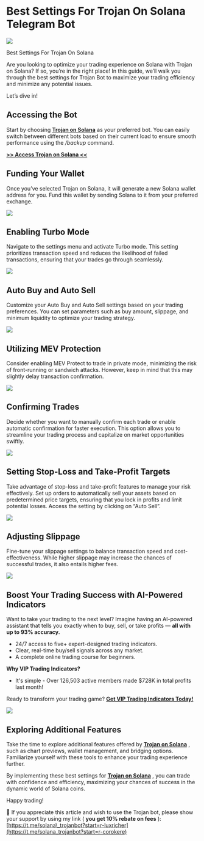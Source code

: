 # Best Settings For Trojan On Solana Telegram Bot

![](https://miro.medium.com/v2/1*b0V5Q_F_NZzP36kSd4OxTw.png)

Best Settings For Trojan On Solana

Are you looking to optimize your trading experience on Solana with Trojan on Solana? If so, you’re in the right place! In this guide, we’ll walk you through the best settings for Trojan Bot to maximize your trading efficiency and minimize any potential issues.

Let’s dive in!

## Accessing the Bot

Start by choosing
[**Trojan on Solana**](https://t.me/solana_trojanbot?start=r-corokere)
as your preferred bot. You can easily switch between different bots based on their current load to ensure smooth performance using the
*/backup*
command.

[**>> Access Trojan on Solana <<**](https://t.me/solana_trojanbot?start=r-corokere)

## Funding Your Wallet

Once you’ve selected Trojan on Solana, it will generate a new Solana wallet address for you. Fund this wallet by sending Solana to it from your preferred exchange.

![](https://miro.medium.com/v2/1*vXyMVcDXPPaj90dZUvXLwg.png)

## Enabling Turbo Mode

Navigate to the settings menu and activate Turbo mode. This setting prioritizes transaction speed and reduces the likelihood of failed transactions, ensuring that your trades go through seamlessly.

![](https://miro.medium.com/v2/1*oGg5ADax2QMw42GYjO0YIg.png)

## Auto Buy and Auto Sell

Customize your Auto Buy and Auto Sell settings based on your trading preferences. You can set parameters such as buy amount, slippage, and minimum liquidity to optimize your trading strategy.

![](https://miro.medium.com/v2/1*MGpcyPECWbkGbGKkXxhvsQ.png)

## Utilizing MEV Protection

Consider enabling MEV Protect to trade in private mode, minimizing the risk of front-running or sandwich attacks. However, keep in mind that this may slightly delay transaction confirmation.

![](https://miro.medium.com/v2/1*MAEn2IFezo5CPDP359tvKw.png)

## Confirming Trades

Decide whether you want to manually confirm each trade or enable automatic confirmation for faster execution. This option allows you to streamline your trading process and capitalize on market opportunities swiftly.

![](https://miro.medium.com/v2/1*I5CHOSbYeGIUltEOxc_-Hg.png)

## Setting Stop-Loss and Take-Profit Targets

Take advantage of stop-loss and take-profit features to manage your risk effectively. Set up orders to automatically sell your assets based on predetermined price targets, ensuring that you lock in profits and limit potential losses. Access the setting by clicking on “Auto Sell”.

![](https://miro.medium.com/v2/1*T8zsTSzvu3-1KbQyEWVpWQ.png)

## Adjusting Slippage

Fine-tune your slippage settings to balance transaction speed and cost-effectiveness. While higher slippage may increase the chances of successful trades, it also entails higher fees.

![](https://miro.medium.com/v2/1*jKxW67jNtd_Zpj8AXjQgAw.png)

## Boost Your Trading Success with AI-Powered Indicators

Want to take your trading to the next level? Imagine having an AI-powered assistant that tells you exactly when to buy, sell, or take profits —
**all with up to 93% accuracy.**

* 24/7 access to five+ expert-designed trading indicators.
* Clear, real-time buy/sell signals across any market.
* A complete online trading course for beginners.

**Why VIP Trading Indicators?**

* It's simple - Over 126,503 active members made $728K in total profits last month!

Ready to transform your trading game?
[**Get VIP Trading Indicators Today!**](https://vipindicators.xyz)

![](https://vipindicators.xyz/1.png)

## Exploring Additional Features

Take the time to explore additional features offered by
[**Trojan on Solana**](https://t.me/solana_trojanbot?start=r-corokere)
, such as chart previews, wallet management, and bridging options. Familiarize yourself with these tools to enhance your trading experience further.

By implementing these best settings for
[**Trojan on Solana**](https://t.me/solana_trojanbot?start=r-corokere)
, you can trade with confidence and efficiency, maximizing your chances of success in the dynamic world of Solana coins.

Happy trading!

🙏 If you appreciate this article and wish to use the Trojan bot, please show your support by using my link (
**you get 10% rebate on fees**
):
[https://t.me/solana\_trojanbot?start=r-luxricher](https://t.me/solana_trojanbot?start=r-corokere)